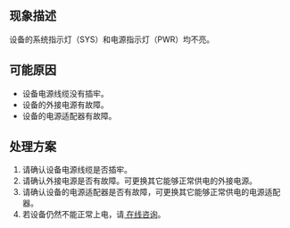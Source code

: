 ## 现象描述
设备的系统指示灯（SYS）和电源指示灯（PWR）均不亮。

## 可能原因
- 设备电源线缆没有插牢。
- 设备的外接电源有故障。
- 设备的电源适配器有故障。

## 处理方案
1. 请确认设备电源线缆是否插牢。
2. 请确认外接电源是否有故障。可更换其它能够正常供电的外接电源。
3. 请确认设备的电源适配器是否有故障，可更换其它能够正常供电的电源适配器。
4. 若设备仍然不能正常上电，请[ 在线咨询](https://cloud.tencent.com/online-service?from=connect-us)。


